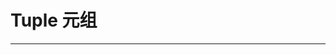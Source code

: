 # Tuple 元组

<script setup>
import CodeMaxEidtor from "../../../src/components/CodeMaxEidtor.vue"

import PythonCode from "./basic";


const TupleDemo = `\
a = ('a', 1, 'x')
print(a)
`
</script>

---

<CodeMaxEidtor :code="TupleDemo" />
